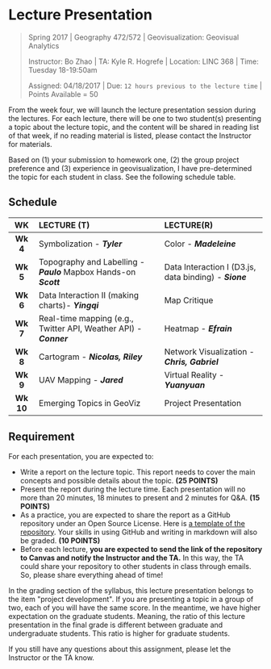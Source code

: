 # Lecture Presentation

> Spring 2017 | Geography 472/572 | Geovisualization: Geovisual Analytics
>
> Instructor: Bo Zhao | TA: Kyle R. Hogrefe | Location: LINC 368 | Time: Tuesday 18-19:50am
>
> Assigned: 04/18/2017 | Due: `12 hours previous to the lecture time` | Points Available = 50

From the week four, we will launch the lecture presentation session during the lectures. For each lecture, there will be one to two student(s) presenting a topic about the lecture topic, and the content will be shared in reading list of that week, if no reading material is  listed, please contact the Instructor for materials.

Based on (1) your submission to homework one,  (2) the group project preference and (3) experience in geovisualization, I  have pre-determined the topic for each student in class.  See the following schedule table.

## Schedule

|  **WK**   | **LECTURE  (T)**                         | **LECTURE(R)**                           |
| :-------: | :--------------------------------------- | :--------------------------------------- |
| **Wk 4**  | Symbolization - ***Tyler***              | Color - ***Madeleine***                  |
| **Wk 5**  | Topography and Labelling  - ***Paulo***  Mapbox Hands-on ***Scott***  | Data Interaction I (D3.js, data binding) - ***Sione*** |
| **Wk 6**  | Data Interaction II (making charts)- ***Yingqi*** | Map Critique                             |
| **Wk 7**  | Real-time mapping (e.g., Twitter API, Weather API) - ***Conner*** | Heatmap -  ***Efrain***           |
| **Wk 8**  | Cartogram - ***Nicolas, Riley***         | Network Visualization - ***Chris, Gabriel*** |
| **Wk 9**  | UAV Mapping - ***Jared***                | Virtual Reality  - ***Yuanyuan***        |
| **Wk 10** | Emerging Topics in GeoViz                | Project Presentation                     |
## Requirement

For each presentation, you are expected to: 

- Write a report on the lecture topic. This report needs to cover the main concepts and possible details about the topic.  **(25 POINTS)**
- Present the report during the lecture time. Each presentation will no more than 20 minutes, 18 minutes to present and 2 minutes for Q&A. **(15 POINTS)**
- As a practice, you are expected to share the report as a GitHub repository under an Open Source License. Here is [a template of the repository](https://github.com/jakobzhao/lecture_presentation). Your skills in using GitHub and writing in markdown will also be graded.  **(10 POINTS)**
- Before each lecture, **you are expected to send the link of the repository to Canvas and notify the Instructor and the TA.** In this way, the TA could share your repository to other students in class through emails. So, please share everything ahead of time!

In the grading section of the syllabus, this lecture presentation belongs to the item "project development". If you are presenting a topic in a group of two, each of you will have the same score. In the meantime, we have higher expectation on the graduate students. Meaning, the ratio of this lecture presentation in the final grade is different between graduate and undergraduate students. This ratio is higher for graduate students. 

If you still have any questions about this assignment, please let the Instructor or the TA know.

